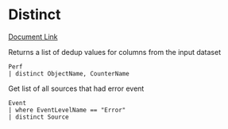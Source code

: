 # Distinct

[Document Link](https://kusto.azurewebsites.net/docs/query/distinctoperator.html)

Returns a list of dedup values for columns from the input dataset

    Perf  
    | distinct ObjectName, CounterName

Get list of all sources that had error event

    Event  
    | where EventLevelName == "Error"  
    | distinct Source